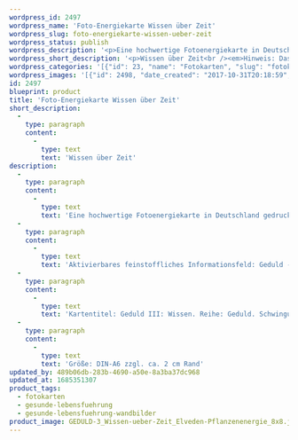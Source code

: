 ```yaml
---
wordpress_id: 2497
wordpress_name: 'Foto-Energiekarte Wissen über Zeit'
wordpress_slug: foto-energiekarte-wissen-ueber-zeit
wordpress_status: publish
wordpress_description: '<p>Eine hochwertige Fotoenergiekarte in Deutschland gedruckt und in Handarbeit laminiert.  Sie ist in Postkartengröße (DIN-A6) gut zu transportieren und kann auch auf den Körper aufgelegt werden.</p><p>Aktivierbares feinstoffliches Informationsfeld: Geduld - Zeit - Wissen - Vollständigkeit: aus dem Zustand innerer Klarheit heraus das Wissen über Zeit vervollständigen.</p><p>Kartentitel: Geduld III: Wissen. Reihe: Geduld. Schwingungsebene: Pink</p><p>Größe: DIN-A6 zzgl. ca. 2 cm Rand<br />Andere Formate sind individuell für Sie innerhalb weniger Tage herstellbar. Bitte kontaktieren Sie uns hierfür unter <a href="mailto:info@elvedenverlag.de">info@elvedenverlag.de</a>.</p><p><a href="https://my.feenbaum.de/anwendung-energiebilder-foto-laminiert/">Anwendungshinweise</a>      <a href="https://my.feenbaum.de/produktinformationen-fotokarten/">Produktinformationen</a></p>'
wordpress_short_description: '<p>Wissen über Zeit<br /><em>Hinweis: Das Wasserzeichen „Elveden Verlag Energiebild“ wird nicht mit gedruckt</em></p>'
wordpress_categories: '[{"id": 23, "name": "Fotokarten", "slug": "fotokarten"}, {"id": 38, "name": "Gesunde Lebensf\u00fchrung", "slug": "gesunde-lebensfuehrung"}, {"id": 41, "name": "Gesunde Lebensf\u00fchrung", "slug": "gesunde-lebensfuehrung-wandbilder"}]'
wordpress_images: '[{"id": 2498, "date_created": "2017-10-31T20:18:59", "date_created_gmt": "2017-10-31T18:18:59", "date_modified": "2017-10-31T20:18:59", "date_modified_gmt": "2017-10-31T18:18:59", "src": "https://my.feenbaum.de/wp-content/uploads/2017/10/GEDULD-3_Wissen-ueber-Zeit_Elveden-Pflanzenenergie_8x8.jpg", "name": "GEDULD-3_Wissen-ueber-Zeit_Elveden-Pflanzenenergie_8x8", "alt": ""}]'
id: 2497
blueprint: product
title: 'Foto-Energiekarte Wissen über Zeit'
short_description:
  -
    type: paragraph
    content:
      -
        type: text
        text: 'Wissen über Zeit'
description:
  -
    type: paragraph
    content:
      -
        type: text
        text: 'Eine hochwertige Fotoenergiekarte in Deutschland gedruckt und in Handarbeit laminiert.  Sie ist in Postkartengröße (DIN-A6) gut zu transportieren und kann auch auf den Körper aufgelegt werden.'
  -
    type: paragraph
    content:
      -
        type: text
        text: 'Aktivierbares feinstoffliches Informationsfeld: Geduld - Zeit - Wissen - Vollständigkeit: aus dem Zustand innerer Klarheit heraus das Wissen über Zeit vervollständigen.'
  -
    type: paragraph
    content:
      -
        type: text
        text: 'Kartentitel: Geduld III: Wissen. Reihe: Geduld. Schwingungsebene: Pink'
  -
    type: paragraph
    content:
      -
        type: text
        text: 'Größe: DIN-A6 zzgl. ca. 2 cm Rand'
updated_by: 489b06db-283b-4690-a50e-8a3ba37dc968
updated_at: 1685351307
product_tags:
  - fotokarten
  - gesunde-lebensfuehrung
  - gesunde-lebensfuehrung-wandbilder
product_image: GEDULD-3_Wissen-ueber-Zeit_Elveden-Pflanzenenergie_8x8.jpg
---
```

